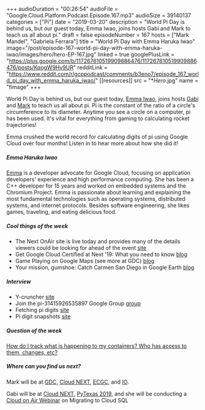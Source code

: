 +++
audioDuration = "00:26:54"
audioFile = "Google.Cloud.Platform.Podcast.Episode.167.mp3"
audioSize = 39140137
categories = ["Pi"]
date = "2019-03-20"
description = "World Pi Day is behind us, but our guest today, Emma Iwao, joins hosts Gabi and Mark to teach us all about pi."
draft = false
episodeNumber = 167
hosts = ["Mark Mandel", "Gabriela Ferrara"]
title = "World Pi Day with Emma Haruka Iwao"
image="/post/episode-167-world-pi-day-with-emma-haruka-iwao/images/hero/hero-EP-167.jpg"
linked = true
googlePlusLink = "https://plus.google.com/b/117267610519909886476/117267610519909886476/posts/KqogW9Hv9UR"
redditLink = "https://www.reddit.com/r/gcppodcast/comments/b3eno7/episode_167_world_pi_day_with_emma_haruka_iwao/"
[[resources]]
  src = "**Hero*.jpg"
  name = "fimage"
+++

World Pi Day is behind us, but our guest today, [Emma Iwao](https://twitter.com/Yuryu), joins hosts [Gabi](https://twitter.com/gabidavila) and [Mark](https://twitter.com/Neurotic) to teach us all about pi. Pi is the constant of the ratio of a circle's circumference to its diameter. Anytime you see a circle on a computer, pi has been used. It's vital for everything from gaming to calculating rocket trajectories!

Emma crushed the world record for calculating digits of pi using Google Cloud over four months! Listen in to hear more about how she did it!

<!--more-->

##### Emma Haruka Iwao

[Emma](https://twitter.com/Yuryu) is a developer advocate for Google Cloud, focusing on application developers' experience and high performance computing. She has been a C++ developer for 15 years and worked on embedded systems and the Chromium Project. Emma is passionate about learning and explaining the most fundamental technologies such as operating systems, distributed systems, and internet protocols. Besides software engineering, she likes games, traveling, and eating delicious food.

##### Cool things of the week

* The Next OnAir site is live today and provides many of the details viewers could be looking for ahead of the event [site](http://g.co/cloudnext/onair)
* Get Google Cloud Certified at Next '19: What you need to know [blog](https://cloud.google.com/blog/topics/training-certifications/get-google-cloud-certified-at-next-19-what-you-need-to-know)
* Game Playing on Google Maps (see more at GDC) [blog](https://cloud.google.com/blog/products/maps-platform/announcing-new-styling-and-gameplay-features)
* Your mission, gumshoe: Catch Carmen San Diego in Google Earth [blog](https://www.blog.google/products/earth/your-mission-gumshoe-catch-carmen-sandiego-google-earth/)

##### Interview

* Y-cruncher [site](http://www.numberworld.org/y-cruncher/)
* Join the pi-31415926535897 Google Group [group](https://groups.google.com/forum/#!forum/pi-31415926535897)
* Fetching pi digits [site](https://pi.delivery/#apipi_get)
* Pi digit snapshots [site](https://cloud.google.com/storage/docs/locations#location-mr)

##### Question of the week
[How do I track what is happening to my containers? Who has access to them, changes, etc?](https://cloud.google.com/container-registry/docs/container-analysis-audit-logging)

##### Where can you find us next?

Mark will be at [GDC](https://gdconf.com), [Cloud NEXT](https://cloud.withgoogle.com/next/sf), [ECGC](http://ecgconf.com), and [IO](https://events.google.com/io/).

Gabi will be at [Cloud NEXT](https://cloud.withgoogle.com/next/sf), [PyTexas 2019](https://www.pytexas.org/2019/), and she will be conducting a [Cloud on Air Webinar](https://cloudonair.withgoogle.com) on Migrating to Cloud SQL
